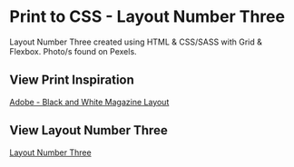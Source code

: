 # Print to CSS - Layout Number Three

Layout Number Three created using HTML & CSS/SASS with Grid & Flexbox. Photo/s found on Pexels.

## View Print Inspiration
[Adobe - Black and White Magazine Layout](https://stock.adobe.com/templates/black-and-white-magazine-layout/233806023)

## View Layout Number Three
[Layout Number Three](https://layout-number-three.netlify.app/)
